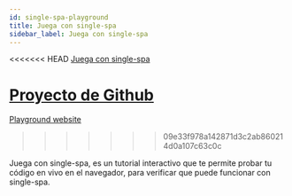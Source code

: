 ```yaml
---
id: single-spa-playground
title: Juega con single-spa
sidebar_label: Juega con single-spa
---
```


<<<<<<< HEAD
[Juega con single-spa](http://single-spa-playground.org)

[Proyecto de Github](https://github.com/single-spa/single-spa-playground)
=======
[Playground website](http://single-spa-playground.org)
>>>>>>> 09e33f978a142871d3c2ab860214d0a107c63c0c

Juega con single-spa, es un tutorial interactivo que te permite probar tu código en vivo en el navegador, para verificar que puede funcionar con single-spa.
